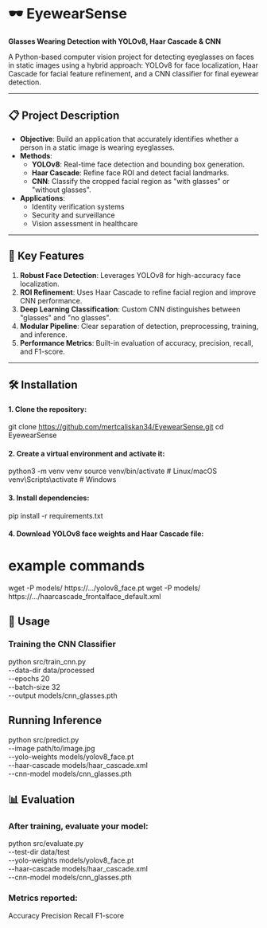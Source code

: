# 🕶️ EyewearSense
**Glasses Wearing Detection with YOLOv8, Haar Cascade & CNN**

A Python-based computer vision project for detecting eyeglasses on faces in static images using a hybrid approach: YOLOv8 for face localization, Haar Cascade for facial feature refinement, and a CNN classifier for final eyewear detection.

---

## 📋 Project Description

- **Objective**: Build an application that accurately identifies whether a person in a static image is wearing eyeglasses.
- **Methods**:
  - **YOLOv8**: Real-time face detection and bounding box generation.
  - **Haar Cascade**: Refine face ROI and detect facial landmarks.
  - **CNN**: Classify the cropped facial region as "with glasses" or "without glasses".
- **Applications**:
  - Identity verification systems
  - Security and surveillance
  - Vision assessment in healthcare

---

## 🚀 Key Features

1. **Robust Face Detection**: Leverages YOLOv8 for high-accuracy face localization.
2. **ROI Refinement**: Uses Haar Cascade to refine facial region and improve CNN performance.
3. **Deep Learning Classification**: Custom CNN distinguishes between "glasses" and "no glasses".
4. **Modular Pipeline**: Clear separation of detection, preprocessing, training, and inference.
5. **Performance Metrics**: Built-in evaluation of accuracy, precision, recall, and F1-score.

---

## 🛠️ Installation

#### 1. Clone the repository:
git clone https://github.com/mertcaliskan34/EyewearSense.git
cd EyewearSense

#### 2. Create a virtual environment and activate it:
python3 -m venv venv
source venv/bin/activate   # Linux/macOS
venv\\Scripts\\activate  # Windows

#### 3. Install dependencies:
pip install -r requirements.txt

#### 4. Download YOLOv8 face weights and Haar Cascade file:
# example commands
wget -P models/ https://.../yolov8_face.pt
wget -P models/ https://.../haarcascade_frontalface_default.xml

## 🎯 Usage

### Training the CNN Classifier
python src/train_cnn.py \
  --data-dir data/processed \
  --epochs 20 \
  --batch-size 32 \
  --output models/cnn_glasses.pth

## Running Inference
python src/predict.py \
  --image path/to/image.jpg \
  --yolo-weights models/yolov8_face.pt \
  --haar-cascade models/haar_cascade.xml \
  --cnn-model models/cnn_glasses.pth

## 📊 Evaluation

### After training, evaluate your model:
python src/evaluate.py \
  --test-dir data/test \
  --yolo-weights models/yolov8_face.pt \
  --haar-cascade models/haar_cascade.xml \
  --cnn-model models/cnn_glasses.pth

### Metrics reported:
Accuracy
Precision
Recall
F1-score
